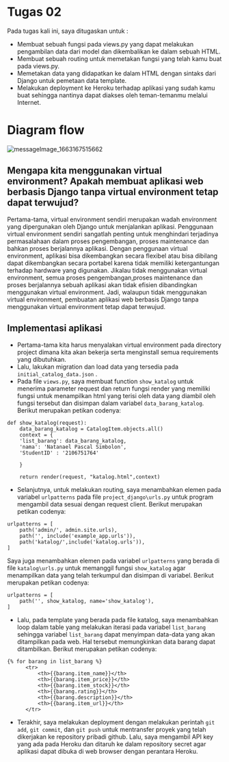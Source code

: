 # Tugas 02

Pada tugas kali ini, saya ditugaskan untuk :
- Membuat sebuah fungsi pada views.py yang dapat melakukan pengambilan data dari model dan dikembalikan ke dalam sebuah HTML.
- Membuat sebuah routing untuk memetakan fungsi yang telah kamu buat pada views.py.
- Memetakan data yang didapatkan ke dalam HTML dengan sintaks dari Django untuk pemetaan data template.
- Melakukan deployment ke Heroku terhadap aplikasi yang sudah kamu buat sehingga nantinya dapat diakses oleh teman-temanmu melalui Internet.

# Diagram flow

![messageImage_1663167515662](https://user-images.githubusercontent.com/112412752/190198816-9df37882-4de6-4896-8378-86fd231bdcff.jpg)


## Mengapa kita menggunakan virtual environment? Apakah membuat aplikasi web berbasis Django tanpa virtual environment tetap dapat terwujud?
Pertama-tama, virtual environment sendiri merupakan wadah  environment yang dipergunakan oleh Django untuk menjalankan aplikasi. Penggunaan virtual environment sendiri sangatlah penting untuk menghindari terjadinya permasalahaan dalam proses pengembangan, proses maintenance dan bahkan proses berjalannya aplikasi. Dengan penggunaan virtual environment, aplikasi bisa dikembangkan secara flexibel atau bisa dibilang dapat dikembangkan secara portabel karena tidak memiliki ketergantungan terhadap hardware yang digunakan. Jikalau tidak menggunakan virtual environment, semua proses pengembangan,proses maintenance dan proses berjalannya sebuah aplikasi akan tidak efisien dibandingkan menggunakan virtual environment. Jadi, walaupun tidak menggunakan virtual environment, pembuatan aplikasi web berbasis Django tanpa menggunakan virtual environment tetap dapat terwujud.

## Implementasi aplikasi
- Pertama-tama kita harus menyalakan virtual environment pada directory project dimana kita akan bekerja serta menginstall semua requirements yang dibutuhkan. 
- Lalu, lakukan migration dan load data yang tersedia pada ```initial_catalog_data.json``` .
- Pada file ```views.py```, saya membuat function ```show_katalog``` untuk menerima parameter request dan return fungsi render yang memiliki fungsi untuk menampilkan html yang terisi oleh data yang diambil oleh fungsi tersebut dan disimpan dalam variabel ```data_barang_katalog```. Berikut merupakan petikan codenya:
``` 
def show_katalog(request):
    data_barang_katalog = CatalogItem.objects.all()
    context = {
    'list_barang': data_barang_katalog,
    'nama': 'Natanael Pascal Simbolon',
    'StudentID' : '2106751764'
    
    }

    return render(request, "katalog.html",context) 
```
- Selanjutnya, untuk melakukan routing, saya menambahkan elemen pada variabel ```urlpatterns``` pada file ``` project_django\urls.py ``` untuk program mengambil data sesuai dengan request client. Berikut merupakan petikan codenya:
``` 
urlpatterns = [
    path('admin/', admin.site.urls),
    path('', include('example_app.urls')),
    path('katalog/',include('katalog.urls')),
]
```
Saya juga menambahkan elemen pada variabel ```urlpatterns``` yang berada di file ```katalog\urls.py``` untuk memanggil fungsi ```show_katalog``` agar menampilkan data yang telah terkumpul dan disimpan di variabel. Berikut merupakan petikan codenya:
```
urlpatterns = [
    path('', show_katalog, name='show_katalog'),
]
```
- Lalu, pada template yang berada pada file katalog, saya menambahkan loop dalam table yang melakukan iterasi pada variabel ```list_barang``` sehingga variabel ```list_barang``` dapat menyimpan data-data yang akan ditampilkan pada web. Hal tersebut memungkinkan data barang dapat ditambilkan. Berikut merupakan petikan codenya:
```
{% for barang in list_barang %}
      <tr>
          <th>{{barang.item_name}}</th>
          <th>{{barang.item_price}}</th>
          <th>{{barang.item_stock}}</th>
          <th>{{barang.rating}}</th>
          <th>{{barang.description}}</th>
          <th>{{barang.item_url}}</th>
      </tr>
```
- Terakhir, saya melakukan deployment dengan melakukan perintah ```git add```, ```git commit```, dan ```git push``` untuk mentransfer proyek yang telah dikerjakan ke repository pribadi github. Lalu, saya mengambil API key yang ada pada Heroku dan ditaruh ke dalam repository secret agar aplikasi dapat dibuka di web browser dengan perantara Heroku.
